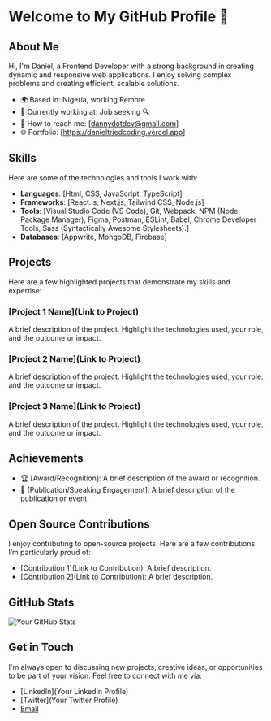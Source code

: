 # Welcome to My GitHub Profile 👋

## About Me
  Hi, I'm Daniel, a Frontend Developer with a strong background in creating dynamic and responsive web applications. I enjoy solving complex problems and creating efficient, scalable solutions.


- 🌍 Based in: Nigeria, working Remote
- 💼 Currently working at: Job seeking 🔍
- 📧 How to reach me: [dannydotdev@gmail.com]
- 🌐 Portfolio: [https://danieltriedcoding.vercel.app]

## Skills
Here are some of the technologies and tools I work with:

- **Languages**: [Html, CSS, JavaScript, TypeScript]
- **Frameworks**: [React.js, Next.js, Tailwind CSS, Node.js]
- **Tools**: [Visual Studio Code (VS Code), Git, Webpack, NPM (Node Package Manager), Figma, Postman, ESLint, Babel, Chrome Developer Tools, Sass (Syntactically Awesome Stylesheets).]
- **Databases**: [Appwrite, MongoDB, Firebase]

## Projects
Here are a few highlighted projects that demonstrate my skills and expertise:

### [Project 1 Name](Link to Project)
A brief description of the project. Highlight the technologies used, your role, and the outcome or impact.

### [Project 2 Name](Link to Project)
A brief description of the project. Highlight the technologies used, your role, and the outcome or impact.

### [Project 3 Name](Link to Project)
A brief description of the project. Highlight the technologies used, your role, and the outcome or impact.

## Achievements
- 🏆 [Award/Recognition]: A brief description of the award or recognition.
- 💬 [Publication/Speaking Engagement]: A brief description of the publication or event.

## Open Source Contributions
I enjoy contributing to open-source projects. Here are a few contributions I’m particularly proud of:

- [Contribution 1](Link to Contribution): A brief description.
- [Contribution 2](Link to Contribution): A brief description.

## GitHub Stats
![Your GitHub Stats](https://github-readme-stats.vercel.app/api?username=yourusername&show_icons=true&theme=default)

## Get in Touch
I'm always open to discussing new projects, creative ideas, or opportunities to be part of your vision. Feel free to connect with me via:

- [LinkedIn](Your LinkedIn Profile)
- [Twitter](Your Twitter Profile)
- [Email](mailto:your.email@example.com)
